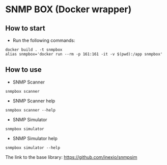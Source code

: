 # SNMP BOX (Docker wrapper)

## How to start
- Run the following commands:
```
docker build . -t snmpbox
alias snmpbox='docker run --rm -p 161:161 -it -v $(pwd):/app snmpbox'
```

## How to use
- SNMP Scanner
```
snmpbox scanner
```
- SNMP Scanner help
```
snmpbox scanner --help
```

- SNMP Simulator
```
snmpbox simulator
```

- SNMP Simulator help
```
snmpbox simulator --help
```

The link to the base library: https://github.com/inexio/snmpsim
